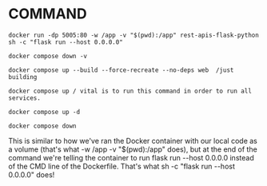 # COMMAND

```
docker run -dp 5005:80 -w /app -v "$(pwd):/app" rest-apis-flask-python sh -c "flask run --host 0.0.0.0"

docker compose down -v

docker compose up --build --force-recreate --no-deps web  /just building

docker compose up / vital is to run this command in order to run all services.

docker compose up -d

docker compose down
```

This is similar to how we've ran the Docker container with our local code as a volume (that's what -w /app -v "$(pwd):/app" does), but at the end of the command we're telling the container to run flask run --host 0.0.0.0 instead of the CMD line of the Dockerfile. That's what sh -c "flask run --host 0.0.0.0" does!
